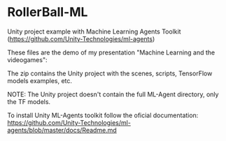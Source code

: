 # RollerBall-ML
Unity project example with Machine Learning Agents Toolkit (https://github.com/Unity-Technologies/ml-agents)

These files are the demo of my presentation "Machine Learning and the videogames":


The zip contains the Unity project with the scenes, scripts, TensorFlow models examples, etc. 

NOTE: The Unity project doesn't contain the full ML-Agent directory, only the TF models.

To install Unity ML-Agents toolkit follow the oficial documentation: 
https://github.com/Unity-Technologies/ml-agents/blob/master/docs/Readme.md
